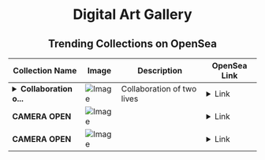 <div align="center">

# Digital Art Gallery

## Trending Collections on OpenSea

| Collection Name                       | Image                                                                                     | Description                       | OpenSea Link                                                                                          |
|---------------------------------------|-------------------------------------------------------------------------------------------|-----------------------------------|--------------------------------------------------------------------------------------------------------|
| **<details><summary>Collaboration o...</summary>Collaboration of two lives</details>** | ![Image](https://i.seadn.io/s/raw/files/e9e40beaae2a4b95c0902daf8fce722f.jpg?w=500&auto=format?w=200&auto=format) | Collaboration of two lives | <details><summary>Link</summary>[Collaboration of two lives](https://opensea.io/collection/collaboration-of-two-lives)</details> |
| **CAMERA OPEN** | ![Image](https://i.seadn.io/s/raw/files/9e0ddaf252d7af7096f2c4f4e8c87740.png?w=500&auto=format?w=200&auto=format) |  | <details><summary>Link</summary>[CAMERA OPEN](https://opensea.io/collection/camera-open-392)</details> |
| **CAMERA OPEN** | ![Image](https://i.seadn.io/s/raw/files/e9ea4061c06c944ef35ab1960d64a1cc.png?w=500&auto=format?w=200&auto=format) |  | <details><summary>Link</summary>[CAMERA OPEN](https://opensea.io/collection/camera-open-391)</details> |

</div>